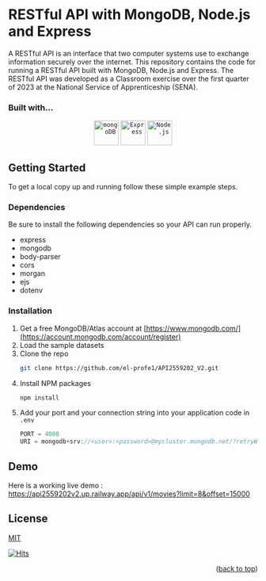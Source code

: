 # RESTful API with MongoDB, Node.js and Express

A RESTful API is an interface that two computer systems use to exchange information securely over the internet. This repository contains the code for running a RESTful API built with MongoDB, Node.js and Express. The RESTful API was developed as a Classroom exercise over the first quarter of 2023 at the National Service of Apprenticeship (SENA).

### Built with...

<div align="center">
	<code><img width="50" src="https://user-images.githubusercontent.com/25181517/182884177-d48a8579-2cd0-447a-b9a6-ffc7cb02560e.png" alt="mongoDB" title="mongoDB"/></code>
	<code><img width="50" src="https://user-images.githubusercontent.com/25181517/183859966-a3462d8d-1bc7-4880-b353-e2cbed900ed6.png" alt="Express" title="Express"/></code>
	<code><img width="50" src="https://user-images.githubusercontent.com/25181517/183568594-85e280a7-0d7e-4d1a-9028-c8c2209e073c.png" alt="Node.js" title="Node.js"/></code>
</div>

## Getting Started

To get a local copy up and running follow these simple example steps.

### Dependencies

Be sure to install the following dependencies so your API can run properly.
<ul>
  <li>express</li>
  <li>mongodb</li>
  <li>body-parser</li>
  <li>cors</li>
  <li>morgan</li>
  <li>ejs</li>
  <li>dotenv</li>  
</ul>

### Installation

1. Get a free MongoDB/Atlas account at [https://www.mongodb.com/](https://account.mongodb.com/account/register)
2. Load the sample datasets
3. Clone the repo
   ```sh
   git clone https://github.com/el-profe1/API2559202_V2.git
   ```
4. Install NPM packages
   ```sh
   npm install
   ```
5. Add your port and your connection string into your application code in `.env`
   ```js
   PORT = 4000
   URI = mongodb+srv://<user>:<password>@mycluster.mongodb.net/?retryWrites=true&w=majority
   ```

## Demo
Here is a working live demo :  https://api2559202v2.up.railway.app/api/v1/movies?limit=8&offset=15000

## License

[MIT](https://choosealicense.com/licenses/mit/)

[![Hits](https://hits.seeyoufarm.com/api/count/incr/badge.svg?url=https%3A%2F%2Fgithub.com%2Fel-profe1%2FAPI2559202_V2%2Ftree%2Fmain&count_bg=%2379C83D&title_bg=%23555555&icon=&icon_color=%23E7E7E7&title=hits&edge_flat=false)](https://hits.seeyoufarm.com)

<p align="right">(<a href="#readme-top">back to top</a>)</p>
